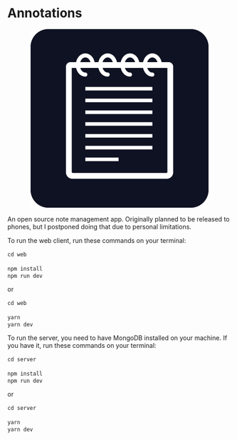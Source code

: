 # Annotations

<p align=center>
    <img src="https://github.com/jhbertelli/annotations-web/blob/master/web/src/assets/logo.png?raw=true">
</p>

An open source note management app. Originally planned to be released to phones, but I postponed doing that due to personal limitations.

To run the web client, run these commands on your terminal:

```shell
cd web

npm install
npm run dev
```

or

```shell
cd web

yarn
yarn dev
```

To run the server, you need to have MongoDB installed on your machine.
If you have it, run these commands on your terminal:

```shell
cd server

npm install
npm run dev
```

or

```shell
cd server

yarn
yarn dev
```
